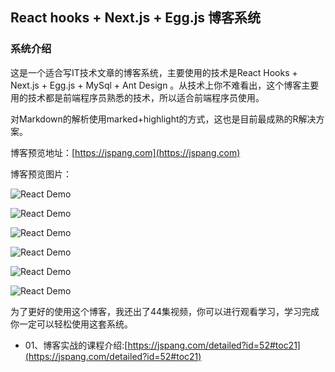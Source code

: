 ## React hooks + Next.js + Egg.js 博客系统


### 系统介绍

这是一个适合写IT技术文章的博客系统，主要使用的技术是React Hooks + Next.js + Egg.js + MySql + Ant Design 。从技术上你不难看出，这个博客主要用的技术都是前端程序员熟悉的技术，所以适合前端程序员使用。

对Markdown的解析使用marked+highlight的方式，这也是目前最成熟的R解决方案。

博客预览地址：[https://jspang.com](https://jspang.com)


博客预览图片：

![React Demo](http://newimg.jspang.com/blog-demo01.jpg)

![React Demo](http://newimg.jspang.com/blog-demo02.jpg)

![React Demo](http://newimg.jspang.com/blog-demo03.jpg)

![React Demo](http://newimg.jspang.com/blog-demo04.jpg)

![React Demo](http://newimg.jspang.com/blog-demo05.jpg)

![React Demo](http://newimg.jspang.com/blog-demo06.jpg)


为了更好的使用这个博客，我还出了44集视频，你可以进行观看学习，学习完成你一定可以轻松使用这套系统。
- 01、博客实战的课程介绍:[https://jspang.com/detailed?id=52#toc21](https://jspang.com/detailed?id=52#toc21)